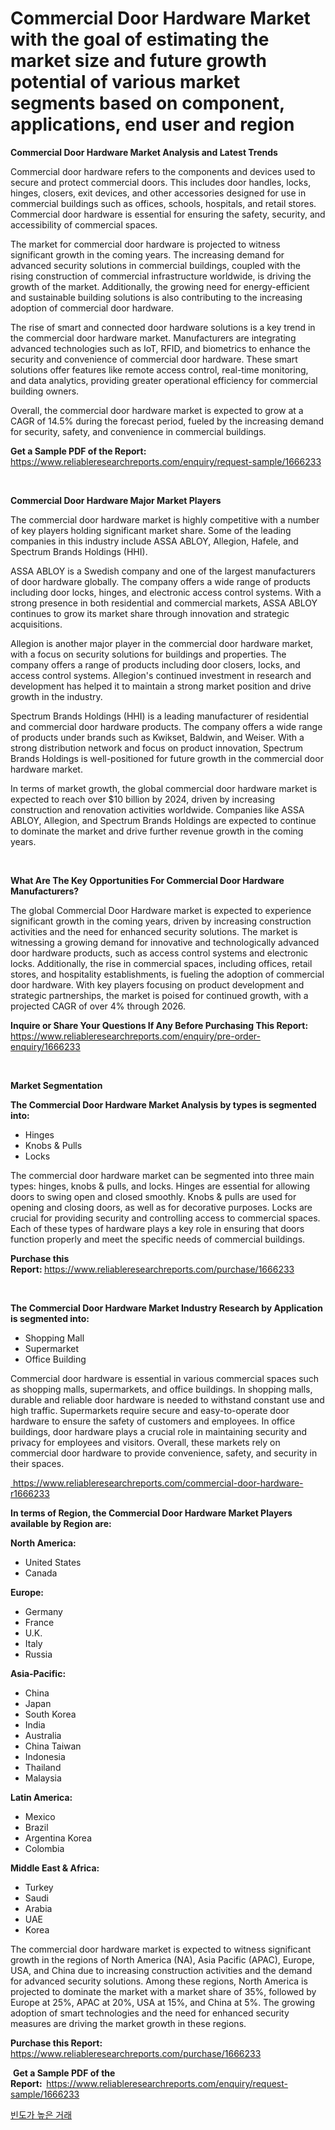<p><h1>Commercial Door Hardware Market with the goal of estimating the market size and future growth potential of various market segments based on component, applications, end user and region</h1></p><p><strong>Commercial Door Hardware Market Analysis and Latest Trends</strong></p>
<p><p>Commercial door hardware refers to the components and devices used to secure and protect commercial doors. This includes door handles, locks, hinges, closers, exit devices, and other accessories designed for use in commercial buildings such as offices, schools, hospitals, and retail stores. Commercial door hardware is essential for ensuring the safety, security, and accessibility of commercial spaces.</p><p>The market for commercial door hardware is projected to witness significant growth in the coming years. The increasing demand for advanced security solutions in commercial buildings, coupled with the rising construction of commercial infrastructure worldwide, is driving the growth of the market. Additionally, the growing need for energy-efficient and sustainable building solutions is also contributing to the increasing adoption of commercial door hardware.</p><p>The rise of smart and connected door hardware solutions is a key trend in the commercial door hardware market. Manufacturers are integrating advanced technologies such as IoT, RFID, and biometrics to enhance the security and convenience of commercial door hardware. These smart solutions offer features like remote access control, real-time monitoring, and data analytics, providing greater operational efficiency for commercial building owners.</p><p>Overall, the commercial door hardware market is expected to grow at a CAGR of 14.5% during the forecast period, fueled by the increasing demand for security, safety, and convenience in commercial buildings.</p></p>
<p><strong>Get a Sample PDF of the Report:&nbsp;</strong> <a href="https://www.reliableresearchreports.com/enquiry/request-sample/1666233">https://www.reliableresearchreports.com/enquiry/request-sample/1666233</a></p>
<p>&nbsp;</p>
<p><strong>Commercial Door Hardware Major Market Players</strong></p>
<p><p>The commercial door hardware market is highly competitive with a number of key players holding significant market share. Some of the leading companies in this industry include ASSA ABLOY, Allegion, Hafele, and Spectrum Brands Holdings (HHI).</p><p>ASSA ABLOY is a Swedish company and one of the largest manufacturers of door hardware globally. The company offers a wide range of products including door locks, hinges, and electronic access control systems. With a strong presence in both residential and commercial markets, ASSA ABLOY continues to grow its market share through innovation and strategic acquisitions.</p><p>Allegion is another major player in the commercial door hardware market, with a focus on security solutions for buildings and properties. The company offers a range of products including door closers, locks, and access control systems. Allegion's continued investment in research and development has helped it to maintain a strong market position and drive growth in the industry.</p><p>Spectrum Brands Holdings (HHI) is a leading manufacturer of residential and commercial door hardware products. The company offers a wide range of products under brands such as Kwikset, Baldwin, and Weiser. With a strong distribution network and focus on product innovation, Spectrum Brands Holdings is well-positioned for future growth in the commercial door hardware market.</p><p>In terms of market growth, the global commercial door hardware market is expected to reach over $10 billion by 2024, driven by increasing construction and renovation activities worldwide. Companies like ASSA ABLOY, Allegion, and Spectrum Brands Holdings are expected to continue to dominate the market and drive further revenue growth in the coming years.</p></p>
<p>&nbsp;</p>
<p><strong>What Are The Key Opportunities For Commercial Door Hardware Manufacturers?</strong></p>
<p><p>The global Commercial Door Hardware market is expected to experience significant growth in the coming years, driven by increasing construction activities and the need for enhanced security solutions. The market is witnessing a growing demand for innovative and technologically advanced door hardware products, such as access control systems and electronic locks. Additionally, the rise in commercial spaces, including offices, retail stores, and hospitality establishments, is fueling the adoption of commercial door hardware. With key players focusing on product development and strategic partnerships, the market is poised for continued growth, with a projected CAGR of over 4% through 2026.</p></p>
<p><strong>Inquire or Share Your Questions If Any Before Purchasing This Report:</strong> <a href="https://www.reliableresearchreports.com/enquiry/pre-order-enquiry/1666233">https://www.reliableresearchreports.com/enquiry/pre-order-enquiry/1666233</a></p>
<p>&nbsp;</p>
<p><strong>Market Segmentation</strong></p>
<p><strong>The Commercial Door Hardware Market Analysis by types is segmented into:</strong></p>
<p><ul><li>Hinges</li><li>Knobs & Pulls</li><li>Locks</li></ul></p>
<p><p>The commercial door hardware market can be segmented into three main types: hinges, knobs & pulls, and locks. Hinges are essential for allowing doors to swing open and closed smoothly. Knobs & pulls are used for opening and closing doors, as well as for decorative purposes. Locks are crucial for providing security and controlling access to commercial spaces. Each of these types of hardware plays a key role in ensuring that doors function properly and meet the specific needs of commercial buildings.</p></p>
<p><strong>Purchase this Report:&nbsp;</strong><a href="https://www.reliableresearchreports.com/purchase/1666233">https://www.reliableresearchreports.com/purchase/1666233</a></p>
<p>&nbsp;</p>
<p><strong>The Commercial Door Hardware Market Industry Research by Application is segmented into:</strong></p>
<p><ul><li>Shopping Mall</li><li>Supermarket</li><li>Office Building</li></ul></p>
<p><p>Commercial door hardware is essential in various commercial spaces such as shopping malls, supermarkets, and office buildings. In shopping malls, durable and reliable door hardware is needed to withstand constant use and high traffic. Supermarkets require secure and easy-to-operate door hardware to ensure the safety of customers and employees. In office buildings, door hardware plays a crucial role in maintaining security and privacy for employees and visitors. Overall, these markets rely on commercial door hardware to provide convenience, safety, and security in their spaces.</p></p>
<p><a href="https://www.reliableresearchreports.com/commercial-door-hardware-r1666233">&nbsp;https://www.reliableresearchreports.com/commercial-door-hardware-r1666233</a></p>
<p><strong>In terms of Region, the Commercial Door Hardware Market Players available by Region are:</strong></p>
<p>
    <p> <strong> North America: </strong>
        <ul>
            <li>United States</li>
            <li>Canada</li>
        </ul>
        </p> 
    <p> <strong> Europe: </strong>
        <ul>
            <li>Germany</li>
            <li>France</li>
            <li>U.K.</li>
            <li>Italy</li>
            <li>Russia</li>
        </ul>
        </p> 
    <p> <strong> Asia-Pacific: </strong>
        <ul>
            <li>China</li>
            <li>Japan</li>
            <li>South Korea</li>
            <li>India</li>
            <li>Australia</li>
            <li>China Taiwan</li>
            <li>Indonesia</li>
            <li>Thailand</li>
            <li>Malaysia</li>
        </ul>
        </p> 
    <p> <strong> Latin America: </strong>
        <ul>
            <li>Mexico</li>
            <li>Brazil</li>
            <li>Argentina Korea</li>
            <li>Colombia</li>
        </ul>
        </p> 
    <p> <strong> Middle East & Africa: </strong>
        <ul>
            <li>Turkey</li>
            <li>Saudi</li>
            <li>Arabia</li>
            <li>UAE</li>
            <li>Korea</li>
        </ul>
    </p>
    </p>
<p><p>The commercial door hardware market is expected to witness significant growth in the regions of North America (NA), Asia Pacific (APAC), Europe, USA, and China due to increasing construction activities and the demand for advanced security solutions. Among these regions, North America is projected to dominate the market with a market share of 35%, followed by Europe at 25%, APAC at 20%, USA at 15%, and China at 5%. The growing adoption of smart technologies and the need for enhanced security measures are driving the market growth in these regions.</p></p>
<p><strong>Purchase this Report: </strong><a href="https://www.reliableresearchreports.com/purchase/1666233">https://www.reliableresearchreports.com/purchase/1666233</a></p>
<p>&nbsp;<strong>Get a Sample PDF of the Report:&nbsp;&nbsp;</strong><a href="https://www.reliableresearchreports.com/enquiry/request-sample/1666233">https://www.reliableresearchreports.com/enquiry/request-sample/1666233</a></p>
<p><strong></strong></p>
<p><p><a href="https://github.com/solomonbode85/Market-Research-Report-List-2/blob/main/5748299173299.md">빈도가 높은 거래</a></p></p>
